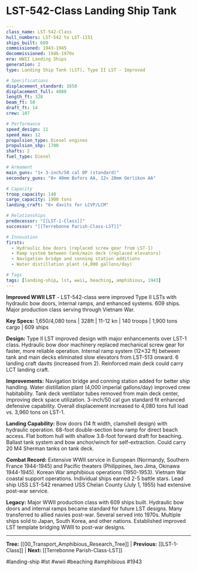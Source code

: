 # LST-542-Class Landing Ship Tank

```yaml
---
class_name: LST-542-Class
hull_numbers: LST-542 to LST-1151
ships_built: 609
commissioned: 1943-1945
decommissioned: 1946-1970s
era: WWII Landing Ships
generation: 2
type: Landing Ship Tank (LST), Type II LST - Improved

# Specifications
displacement_standard: 1650
displacement_full: 4080
length_ft: 328
beam_ft: 50
draft_ft: 14
crew: 107

# Performance
speed_design: 11
speed_max: 12
propulsion_type: Diesel engines
propulsion_shp: 1700
shafts: 2
fuel_type: Diesel

# Armament
main_guns: "1× 3-inch/50 cal DP (standard)"
secondary_guns: "8× 40mm Bofors AA, 12× 20mm Oerlikon AA"

# Capacity
troop_capacity: 140
cargo_capacity: 1900 tons
landing_craft: "6× davits for LCVP/LCM"

# Relationships
predecessor: "[[LST-1-Class]]"
successor: "[[Terrebonne Parish-Class-LST]]"

# Innovation
firsts:
  - Hydraulic bow doors (replaced screw gear from LST-1)
  - Ramp system between tank/main deck (replaced elevators)
  - Navigation bridge and conning station additions
  - Water distillation plant (4,000 gallons/day)

# Tags
tags: [landing-ship, lst, wwii, beaching, amphibious, 1943]
---
```

**Improved WWII LST** - LST-542-class were improved Type II LSTs with hydraulic bow doors, internal ramps, and enhanced systems. 609 ships. Major production class serving through Vietnam War.

**Key Specs:** 1,650/4,080 tons | 328ft | 11-12 kn | 140 troops | 1,900 tons cargo | 609 ships

**Design:** Type II LST improved design with major enhancements over LST-1 class. Hydraulic bow door machinery replaced mechanical screw gear for faster, more reliable operation. Internal ramp system (12×32 ft) between tank and main decks eliminated slow elevators from LST-513 onward. 6 landing craft davits (increased from 2). Reinforced main deck could carry LCT landing craft.

**Improvements:** Navigation bridge and conning station added for better ship handling. Water distillation plant (4,000 imperial gallons/day) improved crew habitability. Tank deck ventilator tubes removed from main deck center, improving deck space utilization. 3-inch/50 cal gun standard fit enhanced defensive capability. Overall displacement increased to 4,080 tons full load vs. 3,960 tons on LST-1.

**Landing Capability:** Bow doors (14 ft width, clamshell design) with hydraulic operation. 68-foot double-section bow ramp for direct beach access. Flat bottom hull with shallow 3.8-foot forward draft for beaching. Ballast tank system and bow anchor/winch for self-extraction. Could carry 20 M4 Sherman tanks on tank deck.

**Combat Record:** Extensive WWII service in European (Normandy, Southern France 1944-1945) and Pacific theaters (Philippines, Iwo Jima, Okinawa 1944-1945). Korean War amphibious operations (1950-1953). Vietnam War coastal support operations. Individual ships earned 2-5 battle stars. Lead ship USS LST-542 renamed USS Chelan County (July 1, 1955) had extensive post-war service.

**Legacy:** Major WWII production class with 609 ships built. Hydraulic bow doors and internal ramps became standard for future LST designs. Many transferred to allied navies post-war. Several served into 1970s. Multiple ships sold to Japan, South Korea, and other nations. Established improved LST template bridging WWII to post-war designs.

---
**Tree:** [[00_Transport_Amphibious_Research_Tree]] | **Previous:** [[LST-1-Class]] | **Next:** [[Terrebonne Parish-Class-LST]]

#landing-ship #lst #wwii #beaching #amphibious #1943
